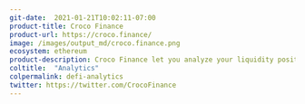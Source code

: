 ```yaml
---
git-date:  2021-01-21T10:02:11-07:00
product-title: Croco Finance
product-url: https://croco.finance/
image: /images/output_md/croco.finance.png
ecosystem: ethereum
product-description: Croco Finance let you analyze your liquidity positions in Uniswap, Sushiswap, and Balancer
coltitle:  "Analytics"
colpermalink: defi-analytics
twitter: https://twitter.com/CrocoFinance
---
```

